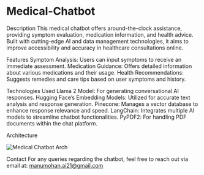 # Medical-Chatbot
Description
This medical chatbot offers around-the-clock assistance, providing symptom evaluation, medication information, and health advice. Built with cutting-edge AI and data management technologies, it aims to improve accessibility and accuracy in healthcare consultations online.

Features
Symptom Analysis: Users can input symptoms to receive an immediate assessment.
Medication Guidance: Offers detailed information about various medications and their usage.
Health Recommendations: Suggests remedies and care tips based on user symptoms and history.

Technologies Used
Llama 2 Model: For generating conversational AI responses.
Hugging Face’s Embedding Models: Utilized for accurate text analysis and response generation.
Pinecone: Manages a vector database to enhance response relevance and speed.
LangChain: Integrates multiple AI models to streamline chatbot functionalities.
PyPDF2: For handling PDF documents within the chat platform.

Architecture

![Medical Chatbot Arch](https://github.com/user-attachments/assets/fbdb37f9-a551-4f72-836f-406799c52605)



Contact
For any queries regarding the chatbot, feel free to reach out via email at: manumohan.ai21@gmail.com
